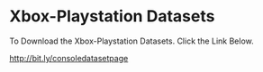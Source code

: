 # Xbox-Playstation Datasets

To Download the Xbox-Playstation Datasets. Click the Link Below.

http://bit.ly/consoledatasetpage
